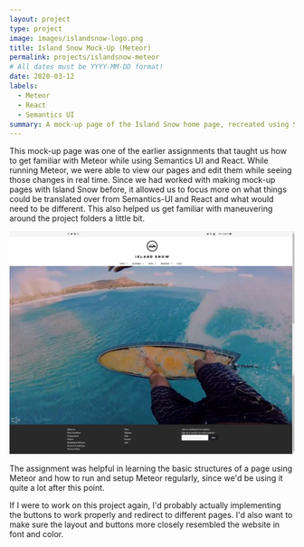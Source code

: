 ```yaml
---
layout: project
type: project
image: images/islandsnow-logo.png
title: Island Snow Mock-Up (Meteor)
permalink: projects/islandsnow-meteor
# All dates must be YYYY-MM-DD format!
date: 2020-03-12
labels:
  - Meteor
  - React
  - Semantics UI
summary: A mock-up page of the Island Snow home page, recreated using Semantics UI-React running in Meteor.
---
```


This mock-up page was one of the earlier assignments that taught us how to get familiar with Meteor while using Semantics UI and React. While running Meteor, we were able to view our pages and edit them while seeing those changes in real time. Since we had worked with making mock-up pages with Island Snow before, it allowed us to focus more on what things could be translated over from Semantics-UI and React and what would need to be different. This also helped us get familiar with maneuvering around the project folders a little bit.

<div class="ui rounded images">
  <img class="ui image" src="../images/islandsnow-meteor.jpg">
</div>

The assignment was helpful in learning the basic structures of a page using Meteor and how to run and setup Meteor regularly, since we'd be using it quite a lot after this point.

If I were to work on this project again, I'd probably actually implementing the buttons to work properly and redirect to different pages. I'd also want to make sure the layout and buttons more closely resembled the website in font and color.
